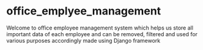 # office_emplyee_management
Welcome to office employee management system which helps us store all important data of each employee and can be removed, filtered and used for various purposes accordingly
made using Django framework
